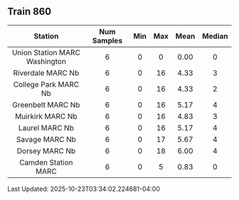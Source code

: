 ## Train 860

| Station | Num Samples | Min | Max | Mean | Median |
| :-----: | :---------: | :-: | :-: | :--: | :----: |
| Union Station MARC Washington | 6 | 0 | 0 | 0.00 | 0 |
| Riverdale MARC Nb | 6 | 0 | 16 | 4.33 | 3 |
| College Park MARC Nb | 6 | 0 | 16 | 4.33 | 2 |
| Greenbelt MARC Nb | 6 | 0 | 16 | 5.17 | 4 |
| Muirkirk MARC Nb | 6 | 0 | 16 | 4.83 | 3 |
| Laurel MARC Nb | 6 | 0 | 16 | 5.17 | 4 |
| Savage MARC Nb | 6 | 0 | 17 | 5.67 | 4 |
| Dorsey MARC Nb | 6 | 0 | 18 | 6.00 | 4 |
| Camden Station MARC | 6 | 0 | 5 | 0.83 | 0 |


Last Updated: 2025-10-23T03:34:02.224681-04:00